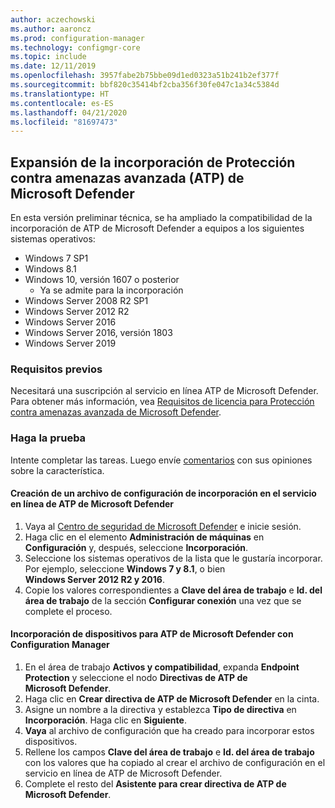 ```yaml
---
author: aczechowski
ms.author: aaroncz
ms.prod: configuration-manager
ms.technology: configmgr-core
ms.topic: include
ms.date: 12/11/2019
ms.openlocfilehash: 3957fabe2b75bbe09d1ed0323a51b241b2ef377f
ms.sourcegitcommit: bbf820c35414bf2cba356f30fe047c1a34c5384d
ms.translationtype: HT
ms.contentlocale: es-ES
ms.lasthandoff: 04/21/2020
ms.locfileid: "81697473"
---
```

## <a name="expand-microsoft-defender-advanced-threat-protection-atp-onboarding"></a><a name="bkmk_atp"></a> Expansión de la incorporación de Protección contra amenazas avanzada (ATP) de Microsoft Defender

En esta versión preliminar técnica, se ha ampliado la compatibilidad de la incorporación de ATP de Microsoft Defender a equipos a los siguientes sistemas operativos:

- Windows 7 SP1
- Windows 8.1
- Windows 10, versión 1607 o posterior
   - Ya se admite para la incorporación
- Windows Server 2008 R2 SP1
- Windows Server 2012 R2
- Windows Server 2016
- Windows Server 2016, versión 1803
- Windows Server 2019

### <a name="prerequisites"></a>Requisitos previos

 Necesitará una suscripción al servicio en línea ATP de Microsoft Defender. Para obtener más información, vea [Requisitos de licencia para Protección contra amenazas avanzada de Microsoft Defender](https://docs.microsoft.com/windows/security/threat-protection/microsoft-defender-atp/minimum-requirements#licensing-requirements).


### <a name="try-it-out"></a>Haga la prueba

Intente completar las tareas. Luego envíe [comentarios](../../../../understand/find-help.md#product-feedback) con sus opiniones sobre la característica.

#### <a name="create-an-onboarding-configuration-file-in-microsoft-defender-atp-online-service"></a>Creación de un archivo de configuración de incorporación en el servicio en línea de ATP de Microsoft Defender

1. Vaya al [Centro de seguridad de Microsoft Defender](https://securitycenter.windows.com/) e inicie sesión.
1. Haga clic en el elemento **Administración de máquinas** en **Configuración** y, después, seleccione **Incorporación**.
1. Seleccione los sistemas operativos de la lista que le gustaría incorporar. Por ejemplo, seleccione **Windows 7 y 8.1**, o bien **Windows Server 2012 R2 y 2016**.
1. Copie los valores correspondientes a **Clave del área de trabajo** e **Id. del área de trabajo** de la sección **Configurar conexión** una vez que se complete el proceso.

#### <a name="onboard-devices-for-microsoft-defender-atp-with-configuration-manager"></a>Incorporación de dispositivos para ATP de Microsoft Defender con Configuration Manager

1. En el área de trabajo **Activos y compatibilidad**, expanda **Endpoint Protection** y seleccione el nodo **Directivas de ATP de Microsoft Defender**.
1. Haga clic en **Crear directiva de ATP de Microsoft Defender** en la cinta.
1. Asigne un nombre a la directiva y establezca **Tipo de directiva** en **Incorporación**. Haga clic en **Siguiente**.
1. **Vaya** al archivo de configuración que ha creado para incorporar estos dispositivos.
1. Rellene los campos **Clave del área de trabajo** e **Id. del área de trabajo** con los valores que ha copiado al crear el archivo de configuración en el servicio en línea de ATP de Microsoft Defender.
1. Complete el resto del **Asistente para crear directiva de ATP de Microsoft Defender**.
